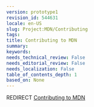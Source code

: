 ```yaml
---
version: prototype1
revision_id: 544631
locale: en-US
slug: Project:MDN/Contributing
tags: 
title: Contributing to MDN
summary: 
keywords: 
needs_technical_review: False
needs_editorial_review: False
needs_localization: False
table_of_contents_depth: 1
based_on: None
---
```

<p>REDIRECT <a class="redirect" href="/en-US/docs/MDN/Contribute">Contributing to MDN</a></p>

